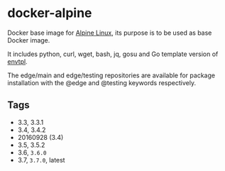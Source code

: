 # docker-alpine

Docker base image for [Alpine Linux](http://www.alpinelinux.org/), its purpose is to be used as base Docker image.

It includes python, curl, wget, bash, jq, gosu and Go template version of [envtpl](https://github.com/subfuzion/envtpl).

The edge/main and edge/testing repositories are available for package installation with the @edge and @testing keywords respectively.

## Tags

- 3.3, 3.3.1
- 3.4, 3.4.2
- 20160928 (3.4)
- 3.5, 3.5.2
- 3.6, `3.6.0`
- 3.7, `3.7.0`, latest
